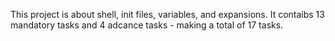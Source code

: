 This project is about shell, init files, variables, and expansions. It contaibs 13 mandatory tasks and 4 adcance tasks - making a total of 17 tasks.
